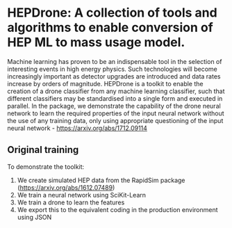 # HEPDrone: A collection of tools and algorithms to enable conversion of HEP ML to mass usage model.

Machine learning has proven to be an indispensable tool in the selection of interesting events in high energy physics. 
Such technologies will become increasingly important as detector upgrades are introduced and data 
rates increase by orders of magnitude. HEPDrone is a toolkit to enable the creation of a drone 
classifier from any machine learning classifier, such that different classifiers may be standardised 
into a single form and executed in parallel. In the package, we demonstrate the capability of the drone neural 
network to learn the required properties of the input neural network without the use of any training data, 
only using appropriate questioning of the input neural network - https://arxiv.org/abs/1712.09114

## Original training

To demonstrate the toolkit: 
1) We create simulated HEP data from the RapidSim package (https://arxiv.org/abs/1612.07489)
2) We train a neural network using SciKit-Learn
3) We train a drone to learn the features
4) We export this to the equivalent coding in the production environment using JSON
